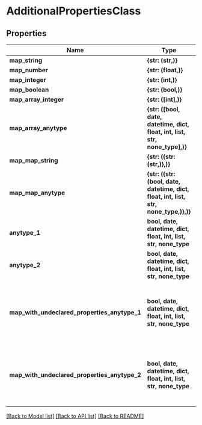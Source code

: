 # AdditionalPropertiesClass


## Properties
Name | Type | Description | Notes
------------ | ------------- | ------------- | -------------
**map_string** | **{str: (str,)}** |  | [optional] 
**map_number** | **{str: (float,)}** |  | [optional] 
**map_integer** | **{str: (int,)}** |  | [optional] 
**map_boolean** | **{str: (bool,)}** |  | [optional] 
**map_array_integer** | **{str: ([int],)}** |  | [optional] 
**map_array_anytype** | **{str: ([bool, date, datetime, dict, float, int, list, str, none_type],)}** |  | [optional] 
**map_map_string** | **{str: ({str: (str,)},)}** |  | [optional] 
**map_map_anytype** | **{str: ({str: (bool, date, datetime, dict, float, int, list, str, none_type,)},)}** |  | [optional] 
**anytype_1** | **bool, date, datetime, dict, float, int, list, str, none_type** |  | [optional] 
**anytype_2** | **bool, date, datetime, dict, float, int, list, str, none_type** | no type is set for this | [optional] 
**map_with_undeclared_properties_anytype_1** | **bool, date, datetime, dict, float, int, list, str, none_type** | because of a bug in swagger-parser, this should have values {str: (str, int, float...)} but instead we get any type. See https://github.com/swagger-api/swagger-parser/issues/1378 | [optional] 
**map_with_undeclared_properties_anytype_2** | **bool, date, datetime, dict, float, int, list, str, none_type** | because of a bug in swagger-parser, this should have values {str: (str, int, float...)} but instead we get any type. See https://github.com/swagger-api/swagger-parser/issues/1378 | [optional] 

[[Back to Model list]](../README.md#documentation-for-models) [[Back to API list]](../README.md#documentation-for-api-endpoints) [[Back to README]](../README.md)


